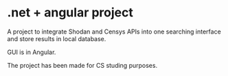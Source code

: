 # .net + angular project

A project to integrate Shodan and Censys APIs into one searching interface and store results in local database.

GUI is in Angular.

The project has been made for CS studing purposes.
